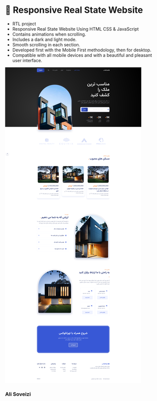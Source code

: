 # 🏡 Responsive Real State Website

- RTL project
- Responsive Real State Website Using HTML CSS & JavaScript
- Contains animations when scrolling.
- Includes a dark and light mode.
- Smooth scrolling in each section.
- Developed first with the Mobile First methodology, then for desktop.
- Compatible with all mobile devices and with a beautiful and pleasant user interface.

![alt](rvu/Screenshot%202022-09-08%20at%2008-26-54%20Responsive%20real%20state%20website%20-%20Bedimcode.png)

### Ali Soveizi
